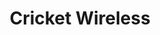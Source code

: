 ---
title: "Cricket Wireless"
url: /richmond/cricket-wireless-richmond-highway/
shop: mobile phone
---